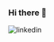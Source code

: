 ### Hi there 👋
![linkedin](https://img.shields.io/badge/Linked_In_-%230A66C2?logo=linkedin&link=www.linkedin.com%2Fin%2Fyusufkaanusta%2F)



<!--
**KaanEkimoz/KaanEkimoz** is a ✨ _special_ ✨ repository because its `README.md` (this file) appears on your GitHub profile.

Here are some ideas to get you started:

- 🔭 I’m currently working on ...
- 🌱 I’m currently learning ...
- 👯 I’m looking to collaborate on ...
- 🤔 I’m looking for help with ...
- 💬 Ask me about ...
- 📫 How to reach me: ...
- ⚡ Fun fact: ...
-->

